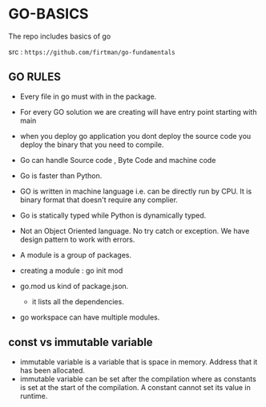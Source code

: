# GO-BASICS
The repo includes basics of go


src : `https://github.com/firtman/go-fundamentals`
## GO RULES

- Every file in go must with in the package.
- For every GO solution we are creating will have entry point starting with main
- when you deploy go application you dont deploy the source code you deploy the binary that you need to compile.

- Go can handle Source code , Byte Code and machine code
- Go is faster than Python.
- GO is written in machine language i.e. can be directly run by CPU. It is binary format that doesn't require any complier.
- Go is statically typed while Python is dynamically typed.
- Not an Object Oriented language. No try catch or exception. We have design pattern to work with errors.
- A module is a group of packages.

- creating a module : go init mod <module name>
- go.mod us kind of package.json.
	- it lists all the dependencies.
- go workspace can have multiple modules.

## const vs immutable variable

- immutable variable is a variable that is space in memory. Address that it has been allocated.
- immutable variable can be set after the compilation where as constants is set at the start of the compilation. A constant cannot set its value in runtime.